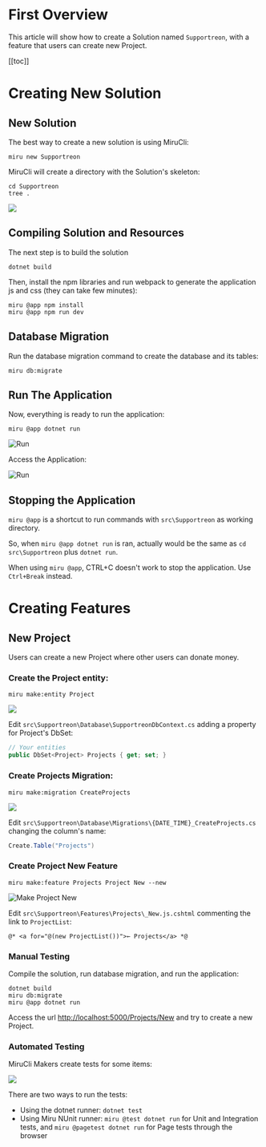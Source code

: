 
# First Overview

This article will show how to create a Solution named ```Supportreon```, with a feature that users can create new Project.

[[toc]]

# Creating New Solution

## New Solution

The best way to create a new solution is using MiruCli:

```shell
miru new Supportreon
```

MiruCli will create a directory with the Solution's skeleton:

```shell
cd Supportreon
tree .
```

![](/CreatingNewSolution-Directories.png)

## Compiling Solution and Resources

The next step is to build the solution

```shell
dotnet build
```

Then, install the npm libraries and run webpack to generate the application js and css (they can take few minutes):

```shell
miru @app npm install
miru @app npm run dev
```

## Database Migration

Run the database migration command to create the database and its tables:

```shell
miru db:migrate
```

## Run The Application

Now, everything is ready to run the application:

```shell
miru @app dotnet run
```

![Run](/CreatingNewSolution-Run.png)

Access the Application:

![Run](/CreatingNewSolution-Home.png)

## Stopping the Application

`miru @app` is a shortcut to run commands with `src\Supportreon` as working directory. 

So, when `miru @app dotnet run` is ran, actually would be the same as `cd src\Supportreon` plus `dotnet run`.

When using `miru @app`, CTRL+C doesn't work to stop the application. Use `Ctrl+Break` instead.

# Creating Features

## New Project

Users can create a new Project where other users can donate money.

### Create the Project entity:

```shell
miru make:entity Project
````

![](/CreatingNewSolution-Make-Project-Entity.png)

Edit `src\Supportreon\Database\SupportreonDbContext.cs` adding a property for Project's DbSet:

```csharp
// Your entities
public DbSet<Project> Projects { get; set; } 
```

### Create Projects Migration:

```shell
miru make:migration CreateProjects
```

![](/CreatingNewSolution-Make-Project-Entity.png)

Edit `src\Supportreon\Database\Migrations\{DATE_TIME}_CreateProjects.cs` changing the column's name:

```csharp
Create.Table("Projects")
```

### Create Project New Feature

```shell
miru make:feature Projects Project New --new
````

![Make Project New](/CreatingNewSolution-Make-Project-New.png)

Edit `src\Supportreon\Features\Projects\_New.js.cshtml` commenting the link to ```ProjectList```:

```razor
@* <a for="@(new ProjectList())">← Projects</a> *@
```

### Manual Testing

Compile the solution, run database migration, and run the application:

```shell
dotnet build
miru db:migrate
miru @app dotnet run
````

Access the url [http://localhost:5000/Projects/New](http://localhost:5000/Projects/New) and try to create a new Project.

### Automated Testing

MiruCli Makers create tests for some items:

![](/CreatingNewSolution-Tests.png)

There are two ways to run the tests:

* Using the dotnet runner: ```dotnet test```
* Using Miru NUnit runner: ```miru @test dotnet run``` for Unit and Integration tests, and ```miru @pagetest dotnet run``` for Page tests through the browser